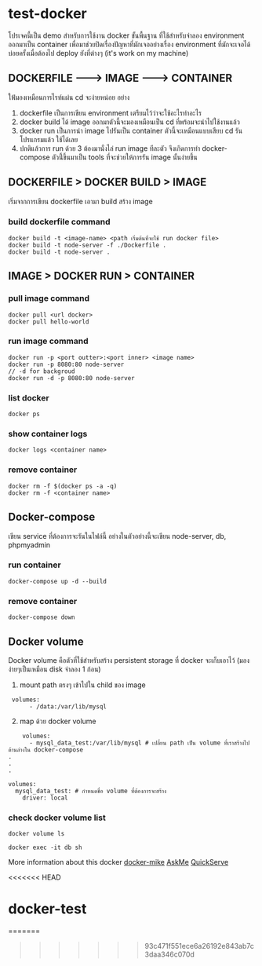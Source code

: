 # test-docker

โปรเจคนี้เป็น demo สำหรับการใช้งาน docker ขั้นพื้นฐาน ที่ใช้สำหรับจำลอง environment ออกมาเป็น container เพื่อมาช่วยปิดเรื่องปัญหาที่มักเจออย่างเรื่อง environment ที่มักจะเจอได้บ่อยครั้งเมื่อต้องไป deploy ยังที่ต่างๆ (it's work on my machine)

## DOCKERFILE ---> IMAGE ---> CONTAINER

ใฟ้มองเหมือนการไรท์แผ่น cd จะง่ายหน่อย อย่าง

1. dockerfile เป็นการเขียน environment เตรียมไว้ว่าจะใช้อะไรทำอะไร
2. docker build ได้ image ออกมาตัวนี้จะมองเหมือนเป็น cd ที่พร้อมจะนำไปใช้งานแล้ว
3. docker run เป็นการนำ image ไปรันเป็น container ตัวนี้จะเหมือนแบบเสียบ cd รันโปรแกรมแล้ว ใช้ได้เลย
4. ปกติแล้วการ run ด้วย 3 ต้องมานั่งไล่ run image ทีละตัว จึงเกิดการทำ docker-compose ตัวนี้่ขึ้นมาเป็น tools ที่จะช่วยให้การรัน image นั้นง่ายขึ้น

## DOCKERFILE > DOCKER BUILD > IMAGE

เริ่มจากการเขียน dockerfile เอามา build สร้าง image

### build dockerfile command

```
docker build -t <image-name> <path เริ่มต้นที่จะใช้ run docker file>
docker build -t node-server -f ./Dockerfile .
docker build -t node-server .
```

## IMAGE > DOCKER RUN > CONTAINER

### pull image command

```
docker pull <url docker>
docker pull hello-world
```

### run image command

```
docker run -p <port outter>:<port inner> <image name>
docker run -p 8080:80 node-server
// -d for backgroud
docker run -d -p 8080:80 node-server
```

### list docker

```
docker ps
```

### show container logs

```
docker logs <container name>
```

### remove container

```
docker rm -f $(docker ps -a -q)
docker rm -f <container name>
```

## Docker-compose

เขียน service ที่ต้องการจะรันในไฟล์นี้ อย่างในตัวอย่างนี้จะเขียน node-server, db, phpmyadmin

### run container

```
docker-compose up -d --build
```

### remove container

```
docker-compose down
```

## Docker volume

Docker volume คือตัวที่ใช้สำหรับสร้าง persistent storage ที่ docker จะเก็บเอาไว้ (มองง่ายๆเป็นเหมือน disk จำลอง 1 ก้อน)

1. mount path ตรงๆ เข้าไปใน child ของ image

```
 volumes:
      - /data:/var/lib/mysql
```

2. map ด้วย docker volume

```
    volumes:
      - mysql_data_test:/var/lib/mysql # เปลี่ยน path เป็น volume ที่เราสร้างไปด้านล่างใน docker-compose
.
.
.

volumes:
  mysql_data_test: # กำหนดชื่อ volume ที่ต้องการจะสร้าง
    driver: local
```

### check docker volume list

```
docker volume ls
```

```
docker exec -it db sh
```

More information about this docker [docker-mike](https://docs.mikelopster.dev/c/basic/docker/basic)
[AskMe](https://www.askme.co.th/article/what-is-docker/)
[QuickServe](https://www.quickserv.co.th/knowledge-base/solutions/%e0%b8%a3%e0%b8%b9%e0%b9%89%e0%b8%88%e0%b8%b1%e0%b8%81%e0%b8%81%e0%b8%b1%e0%b8%9a-Docker-%e0%b9%81%e0%b8%9e%e0%b8%a5%e0%b8%95%e0%b8%9f%e0%b8%ad%e0%b8%a3%e0%b9%8c%e0%b8%a1%e0%b8%8b%e0%b8%ad%e0%b8%9f%e0%b8%95%e0%b9%8c%e0%b9%81%e0%b8%a7%e0%b8%a3%e0%b9%8c%e0%b8%aa%e0%b8%b3%e0%b8%ab%e0%b8%a3%e0%b8%b1%e0%b8%9a%e0%b8%99%e0%b8%b1%e0%b8%81%e0%b8%9e%e0%b8%b1%e0%b8%92%e0%b8%99%e0%b8%b2%e0%b9%81%e0%b8%a5%e0%b8%b0%e0%b8%9c%e0%b8%b9%e0%b9%89%e0%b8%94%e0%b8%b9%e0%b9%81%e0%b8%a5%e0%b8%a3%e0%b8%b0%e0%b8%9a%e0%b8%9a/?srsltid=AfmBOoqdWhHJKAHex-OYiZKngLqZPmbTQzsieFms-y43Xu8f-EkmiAme)

<<<<<<< HEAD
# docker-test
=======
>>>>>>> 93c471f551ece6a26192e843ab7c3daa346c070d
